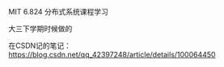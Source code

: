 MIT 6.824 分布式系统课程学习

大三下学期时候做的

在CSDN记的笔记：https://blog.csdn.net/qq_42397248/article/details/100064450
